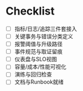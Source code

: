 # Checklist

- [ ] 指标/日志/追踪三件套接入
- [ ] 关键事务与错误分类定义
- [ ] 报警阈值与升级路径
- [ ] 事件规范与取证留痕
- [ ] 仪表盘与SLO视图
- [ ] 容量/成本/性能可视化
- [ ] 演练与回归检查
- [ ] 文档与Runbook就绪
